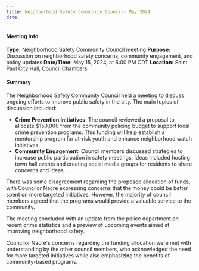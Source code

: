 ```yaml
---
title: Neighborhood Safety Community Council- May 2024
date: 
---
```

#### Meeting Info
**Type:** Neighborhood Safety Community Council meeting
**Purpose:** Discussion on neighborhood safety concerns, community engagement, and policy updates
**Date/Time:** May 15, 2024, at 6:00 PM CDT
**Location:** Saint Paul City Hall, Council Chambers

#### Summary

The Neighborhood Safety Community Council held a meeting to discuss ongoing efforts to improve public safety in the city. The main topics of discussion included:

*   **Crime Prevention Initiatives**: The council reviewed a proposal to allocate $150,000 from the community policing budget to support local crime prevention programs. This funding will help establish a mentorship program for at-risk youth and enhance neighborhood watch initiatives.
*   **Community Engagement**: Council members discussed strategies to increase public participation in safety meetings. Ideas included hosting town hall events and creating social media groups for residents to share concerns and ideas.

There was some disagreement regarding the proposed allocation of funds, with Councilor Nacre expressing concerns that the money could be better spent on more targeted initiatives. However, the majority of council members agreed that the programs would provide a valuable service to the community.

The meeting concluded with an update from the police department on recent crime statistics and a preview of upcoming events aimed at improving neighborhood safety.

Councilor Nacre's concerns regarding the funding allocation were met with understanding by the other council members, who acknowledged the need for more targeted initiatives while also emphasizing the benefits of community-based programs.

